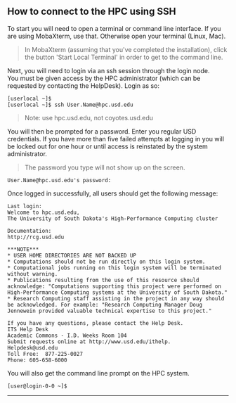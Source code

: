 ## How to connect to the HPC using SSH

To start you will need to open a terminal or command line interface. If you are using MobaXterm, use that. Otherwise open your terminal \(Linux, Mac\).

> In MobaXterm \(assuming that you've completed the installation\), click the button 'Start Local Terminal' in order to get to the command line.

Next, you will need to login via an ssh session through the login node.  
You must be given access by the HPC administrator \(which can be requested by contacting the HelpDesk\). Login as so:

```
[userlocal ~]$
[userlocal ~]$ ssh User.Name@hpc.usd.edu

```

> Note: use hpc.usd.edu, not coyotes.usd.edu

You will then be prompted for a password. Enter you regular USD credentials. If you have more than five failed attempts at logging in you will be locked out for one hour or until access is reinstated by the system administrator.

> The password you type will not show up on the screen.

```
User.Name@hpc.usd.edu's password: 

```

Once logged in successfully, all users should get the following message:

```
Last login: 
Welcome to hpc.usd.edu, 
The University of South Dakota's High-Performance Computing cluster

Documentation:
http://rcg.usd.edu

***NOTE***
* USER HOME DIRECTORIES ARE NOT BACKED UP
* Computations should not be run directly on this login system.  
* Computational jobs running on this login system will be terminated without warning.	
* Publications resulting from the use of this resource should acknowledge: "Computations supporting this project were performed on High-Performance Computing systems at the University of South Dakota."
* Research Computing staff assisting in the project in any way should be acknowledged. For example: "Research Computing Manager Doug Jennewein provided valuable technical expertise to this project."

If you have any questions, please contact the Help Desk. 
ITS Help Desk
Academic Commons - I.D. Weeks Room 104 
Submit requests online at http://www.usd.edu/ithelp. 
Helpdesk@usd.edu 
Toll Free:  877-225-0027 
Phone: 605-658-6000

```

You will also get the command line prompt on the HPC system.

```
[user@login-0-0 ~]$ 

```

---



